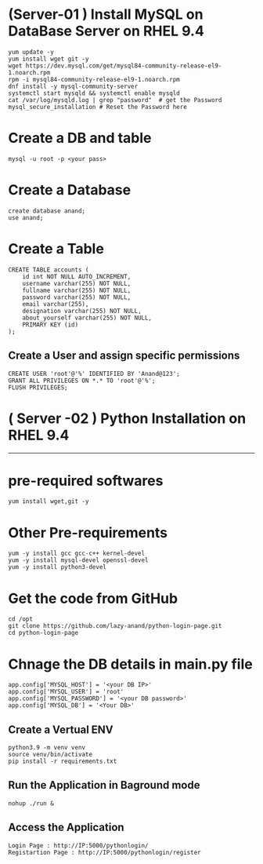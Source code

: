 # (Server-01 ) Install MySQL on DataBase Server on RHEL 9.4

```
yum update -y
yum install wget git -y
wget https://dev.mysql.com/get/mysql84-community-release-el9-1.noarch.rpm
rpm -i mysql84-community-release-el9-1.noarch.rpm 
dnf install -y mysql-community-server
systemctl start mysqld && systemctl enable mysqld
cat /var/log/mysqld.log | grep "password"  # get the Password 
mysql_secure_installation # Reset the Password here 
```

# Create a DB and table
```
mysql -u root -p <your pass>
```

# Create a Database
```
create database anand;
use anand;
```

# Create a Table
```
CREATE TABLE accounts (
    id int NOT NULL AUTO_INCREMENT,
    username varchar(255) NOT NULL,
    fullname varchar(255) NOT NULL,
    password varchar(255) NOT NULL,
    email varchar(255),
    designation varchar(255) NOT NULL,
    about_yourself varchar(255) NOT NULL,
    PRIMARY KEY (id)
);
```

## Create a User and assign specific permissions
```
CREATE USER 'root'@'%' IDENTIFIED BY 'Anand@123';
GRANT ALL PRIVILEGES ON *.* TO 'root'@'%';
FLUSH PRIVILEGES;
```

# ( Server -02 ) Python Installation on RHEL 9.4
-----------------------------------------------
# pre-required softwares
```
yum install wget,git -y

```

# Other Pre-requirements
```
yum -y install gcc gcc-c++ kernel-devel
yum -y install mysql-devel openssl-devel
yum -y install python3-devel
```

# Get the code from GitHub
```
cd /opt
git clone https://github.com/lazy-anand/python-login-page.git
cd python-login-page
```

# Chnage the DB details in main.py file 
```
app.config['MYSQL_HOST'] = '<your DB IP>'
app.config['MYSQL_USER'] = 'root'
app.config['MYSQL_PASSWORD'] = '<your DB password>'
app.config['MYSQL_DB'] = '<Your DB>'
```

## Create a Vertual ENV
```
python3.9 -m venv venv
source venv/bin/activate
pip install -r requirements.txt
```

## Run the Application in Baground mode
```
nohup ./run &
```

## Access the Application
```
Login Page : http://IP:5000/pythonlogin/
Registartion Page : http://IP:5000/pythonlogin/register
```

